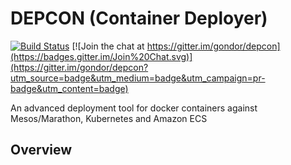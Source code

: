 # DEPCON (Container Deployer)

[![Build Status](https://travis-ci.org/gondor/depcon.svg)](https://travis-ci.org/gondor/depcon) [![Join the chat at https://gitter.im/gondor/depcon](https://badges.gitter.im/Join%20Chat.svg)](https://gitter.im/gondor/depcon?utm_source=badge&utm_medium=badge&utm_campaign=pr-badge&utm_content=badge)

An advanced deployment tool for docker containers against Mesos/Marathon, Kubernetes and Amazon ECS

## Overview

